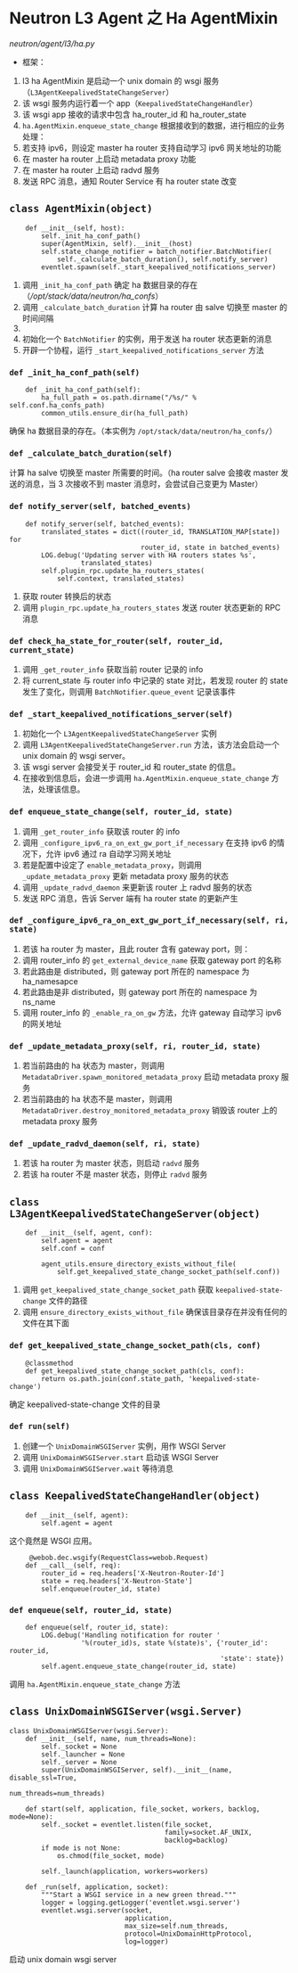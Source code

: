 # Neutron L3 Agent 之 Ha AgentMixin

*neutron/agent/l3/ha.py*

* 框架：
 1. l3 ha AgentMixin 是启动一个 unix domain 的 wsgi 服务（`L3AgentKeepalivedStateChangeServer`）
 2. 该 wsgi 服务内运行着一个 app（`KeepalivedStateChangeHandler`）
 3. 该 wsgi app 接收的请求中包含 ha_router_id 和 ha_router_state
 4. `ha.AgentMixin.enqueue_state_change` 根据接收到的数据，进行相应的业务处理：
  1. 若支持 ipv6，则设定 master ha router 支持自动学习 ipv6 网关地址的功能
  2. 在 master ha router 上启动 metadata proxy 功能
  3. 在 master ha router 上启动 radvd 服务
  4. 发送 RPC 消息，通知 Router Service 有 ha router state 改变

## `class AgentMixin(object)`

```
    def __init__(self, host):
        self._init_ha_conf_path()
        super(AgentMixin, self).__init__(host)
        self.state_change_notifier = batch_notifier.BatchNotifier(
            self._calculate_batch_duration(), self.notify_server)
        eventlet.spawn(self._start_keepalived_notifications_server)
```

1. 调用 `_init_ha_conf_path` 确定 ha 数据目录的存在（*/opt/stack/data/neutron/ha_confs*）
2. 调用 `_calculate_batch_duration` 计算 ha router 由 salve 切换至 master 的时间间隔
3. 
3. 初始化一个 `BatchNotifier` 的实例，用于发送 ha router 状态更新的消息
4. 开辟一个协程，运行 `_start_keepalived_notifications_server` 方法

### `def _init_ha_conf_path(self)`

```
    def _init_ha_conf_path(self):
        ha_full_path = os.path.dirname("/%s/" % self.conf.ha_confs_path)
        common_utils.ensure_dir(ha_full_path)
```

确保 ha 数据目录的存在。（本实例为 `/opt/stack/data/neutron/ha_confs/`）

### `def _calculate_batch_duration(self)`

计算 ha salve 切换至 master 所需要的时间。（ha router salve 会接收 master 发送的消息，当 3 次接收不到 master 消息时，会尝试自己变更为 Master）

### `def notify_server(self, batched_events)`

```
    def notify_server(self, batched_events):
        translated_states = dict((router_id, TRANSLATION_MAP[state]) for
                                 router_id, state in batched_events)
        LOG.debug('Updating server with HA routers states %s',
                  translated_states)
        self.plugin_rpc.update_ha_routers_states(
            self.context, translated_states)
```

1. 获取 router 转换后的状态
2. 调用 `plugin_rpc.update_ha_routers_states` 发送 router 状态更新的 RPC 消息

### `def check_ha_state_for_router(self, router_id, current_state)`

1. 调用 `_get_router_info` 获取当前 router 记录的 info
2. 将 current_state 与 router info 中记录的 state 对比，若发现 router 的 state 发生了变化，则调用 `BatchNotifier.queue_event` 记录该事件

### `def _start_keepalived_notifications_server(self)`

1. 初始化一个 `L3AgentKeepalivedStateChangeServer` 实例
2. 调用 `L3AgentKeepalivedStateChangeServer.run` 方法，该方法会启动一个 unix domain 的 wsgi server。
3. 该 wsgi server 会接受关于 router_id 和 router_state 的信息。
4. 在接收到信息后，会进一步调用 `ha.AgentMixin.enqueue_state_change` 方法，处理该信息。

### `def enqueue_state_change(self, router_id, state)`

1. 调用 `_get_router_info` 获取该 router 的 info
2. 调用 `_configure_ipv6_ra_on_ext_gw_port_if_necessary` 在支持 ipv6 的情况下，允许 ipv6 通过 ra 自动学习网关地址
3. 若是配置中设定了 `enable_metadata_proxy`，则调用 `_update_metadata_proxy` 更新 metadata proxy 服务的状态
4. 调用 `_update_radvd_daemon` 来更新该 router 上 radvd 服务的状态
5. 发送 RPC 消息，告诉 Server 端有 ha router state 的更新产生

### `def _configure_ipv6_ra_on_ext_gw_port_if_necessary(self, ri, state)`

1. 若该 ha router 为 master，且此 router 含有 gateway port，则：
 1. 调用 router_info 的 `get_external_device_name` 获取 gateway port 的名称
 2. 若此路由是 distributed，则 gateway port 所在的  namespace 为 ha_namesapce
 3. 若此路由是非 distributed，则 gateway port 所在的  namespace 为 ns_name
 4. 调用 router_info 的 `_enable_ra_on_gw` 方法，允许 gateway 自动学习 ipv6 的网关地址

### `def _update_metadata_proxy(self, ri, router_id, state)`

1. 若当前路由的 ha 状态为 master，则调用 `MetadataDriver.spawn_monitored_metadata_proxy` 启动 metadata proxy 服务
2. 若当前路由的 ha 状态不是 master，则调用 `MetadataDriver.destroy_monitored_metadata_proxy` 销毁该 router 上的 metadata proxy 服务

### `def _update_radvd_daemon(self, ri, state)`

1. 若该 ha router 为 master 状态，则启动 `radvd` 服务
2. 若该 ha router 不是 master 状态，则停止 `radvd` 服务

## `class L3AgentKeepalivedStateChangeServer(object)`

```
    def __init__(self, agent, conf):
        self.agent = agent
        self.conf = conf

        agent_utils.ensure_directory_exists_without_file(
            self.get_keepalived_state_change_socket_path(self.conf))
```

1. 调用 `get_keepalived_state_change_socket_path` 获取 `keepalived-state-change` 文件的路径
2. 调用 `ensure_directory_exists_without_file` 确保该目录存在并没有任何的文件在其下面

### `def get_keepalived_state_change_socket_path(cls, conf)`

```
    @classmethod
    def get_keepalived_state_change_socket_path(cls, conf):
        return os.path.join(conf.state_path, 'keepalived-state-change')
```

确定 keepalived-state-change 文件的目录

### `def run(self)`

1. 创建一个 `UnixDomainWSGIServer` 实例，用作 WSGI Server
2. 调用 `UnixDomainWSGIServer.start` 启动该 WSGI Server
3. 调用 `UnixDomainWSGIServer.wait` 等待消息 


## `class KeepalivedStateChangeHandler(object)`

```
    def __init__(self, agent):
        self.agent = agent
```

这个竟然是 WSGI 应用。


```
     @webob.dec.wsgify(RequestClass=webob.Request)
    def __call__(self, req):
        router_id = req.headers['X-Neutron-Router-Id']
        state = req.headers['X-Neutron-State']
        self.enqueue(router_id, state)
```

### `def enqueue(self, router_id, state)`

```
    def enqueue(self, router_id, state):
        LOG.debug('Handling notification for router '
                  '%(router_id)s, state %(state)s', {'router_id': router_id,
                                                     'state': state})
        self.agent.enqueue_state_change(router_id, state)
```

调用 `ha.AgentMixin.enqueue_state_change` 方法


## `class UnixDomainWSGIServer(wsgi.Server)`

```
class UnixDomainWSGIServer(wsgi.Server):
    def __init__(self, name, num_threads=None):
        self._socket = None
        self._launcher = None
        self._server = None
        super(UnixDomainWSGIServer, self).__init__(name, disable_ssl=True,
                                                   num_threads=num_threads)

    def start(self, application, file_socket, workers, backlog, mode=None):
        self._socket = eventlet.listen(file_socket,
                                       family=socket.AF_UNIX,
                                       backlog=backlog)
        if mode is not None:
            os.chmod(file_socket, mode)

        self._launch(application, workers=workers)

    def _run(self, application, socket):
        """Start a WSGI service in a new green thread."""
        logger = logging.getLogger('eventlet.wsgi.server')
        eventlet.wsgi.server(socket,
                             application,
                             max_size=self.num_threads,
                             protocol=UnixDomainHttpProtocol,
                             log=logger)
```

启动 unix domain wsgi server